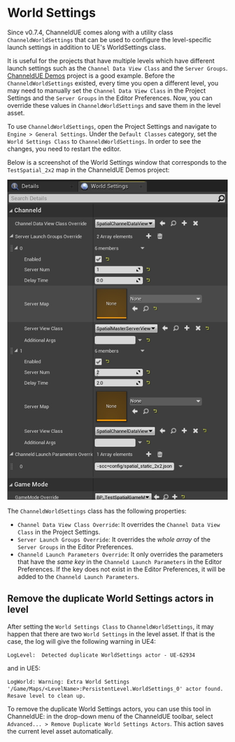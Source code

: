# World Settings
Since v0.7.4, ChanneldUE comes along with a utility class `ChanneldWorldSettings` that can be used to configure the level-specific launch settings in addition to UE's WorldSettings class.

It is useful for the projects that have multiple levels which have different launch settings such as the `Channel Data View Class` and the `Server Groups`. [ChanneldUE Demos](https://github.com/metaworking/channeld-ue-demos) project is a good example. Before the `ChanneldWorldSettings` existed, every time you open a different level, you may need to manually set the `Channel Data View Class` in the Project Settings and the `Server Groups` in the Editor Preferences. Now, you can override these values in `ChanneldWorldSettings` and save them in the level asset.

To use `ChanneldWorldSettings`, open the Project Settings and navigate to `Engine > General Settings`. Under the `Default Classes` category, set the `World Settings Class` to `ChanneldWorldSettings`. In order to see the changes, you need to restart the editor.

Below is a screenshot of the World Settings window that corresponds to the `TestSpatial_2x2` map in the ChanneldUE Demos project:

![](images/channeld_world_settings.png)

The `ChanneldWorldSettings` class has the following properties:

- `Channel Data View Class Override`: It overrides the `Channel Data View Class` in the Project Settings.
- `Server Launch Groups Override`: It overrides the *whole array* of the `Server Groups` in the Editor Preferences.
- `Channeld Launch Parameters Override`: It only overrides the parameters that have the *same key* in the `Channeld Launch Parameters` in the Editor Preferences. If the key does not exist in the Editor Preferences, it will be added to the `Channeld Launch Parameters`.

## Remove the duplicate World Settings actors in level
After setting the `World Settings Class` to `ChanneldWorldSettings`, it may happen that there are two `World Settings` in the level asset. If that is the case, the log will give the following warning in UE4:
```log
LogLevel:  Detected duplicate WorldSettings actor - UE-62934
```
and in UE5:
```log
LogWorld: Warning: Extra World Settings '/Game/Maps/<LevelName>:PersistentLevel.WorldSettings_0' actor found. Resave level to clean up.
```

To remove the duplicate World Settings actors, you can use this tool in ChanneldUE: in the drop-down menu of the ChanneldUE toolbar, select `Advanced... > Remove Duplicate World Settings Actors`. This action saves the current level asset automatically.
